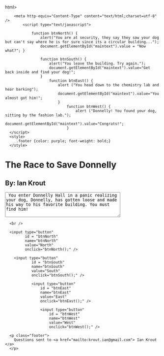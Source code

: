 html>
	<!-- Ian Krout
		 9/21/17
		 Assignment 2 -->
   <head>
      <title>
        Donnelly Hall Adventure
      </title>
	
		<meta http-equiv="Content-Type" content="text/html;charset=utf-8" />
			<script type="text/javascript">
			
				function btnNorth() {
					alert("You are at security, they say they saw your dog but can't say where he is for sure since its a circular building..."); 
					document.getElementById("maintext").value = "Now what?"; }
				
					function btnSouth() {
						alert("You leave the building. Try again.");
						document.getElementById("maintext").value="Get back inside and find your dog!";
					}
						function btnEast() {
							alert ("You head down to the chemistry lab and hear barking");
							document.getElementById("maintext").value="You almost got him!";
							}
								function btnWest() {
									alert ("Donnelly! You found your dog, sitting by the fashion lab.");
									document.getElementById("maintext").value="Congrats!";
								}
      </script>
      <style>
         .footer {color: purple; font-weight: bold;}
      </style>
   </head>
   <body>
      <h1>
          The Race to Save Donnelly
      </h1>
		<h2>
			By: Ian Krout
		</h2>
      <textarea rows="5" cols="44" id="maintext" name="maintext"> You enter Donnelly Hall in a panic realizing your dog, Donnelly, has gotten loose and made his way to his favorite building. You must find him!
      </textarea>

      <br />
      
      <input type="button"
             id = "btnNorth"
             name="btnNorth"
             value="North" 
             onclick="btnNorth();" />
			 
		<input type="button"
				id = "btnSouth"
				name="btnSouth"
				value="South" 
				onclick="btnSouth();" />
			 
				<input type="button"
					id = "btnEast"
					name="btnEast"
					value="East" 
					onclick="btnEast();" />
		
					<input type="button"
						id = "btnWest"
						name="btnWest"
						value="West" 
						onclick="btnWest();" />
						
      <p class="footer">
		Questions sent to <a href="mailto:krout.ian@gmail.com"> Ian Krout </a>
      </p>
   </body>
</html>
